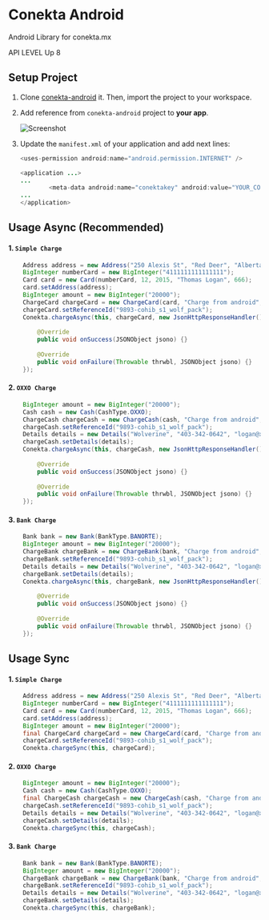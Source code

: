 Conekta Android
===============

Android Library for conekta.mx

API LEVEL Up 8

## Setup Project
1. Clone [conekta-android](https://github.com/javikin/conekta-android.git) it. Then, import the project to your workspace.
 
2. Add reference from `conekta-android` project to **your app**.

    ![Screenshot](https://raw.github.com/javikin/conekta-android/master/refs/import.png)
    
3. Update the `manifest.xml` of your application and add next lines:

	``` java
	<uses-permission android:name="android.permission.INTERNET" />
	
	<application ...>
	...
        	<meta-data android:name="conektakey" android:value="YOUR_CONEKTAKEY" />
	...
	</application>
	
	
## Usage Async (Recommended)
#### 1. `Simple Charge`
``` java
	Address address = new Address("250 Alexis St", "Red Deer", "Alberta", "Canada", "T4N 0B8");
	BigInteger numberCard = new BigInteger("4111111111111111");
	Card card = new Card(numberCard, 12, 2015, "Thomas Logan", 666);
	card.setAddress(address);
	BigInteger amount = new BigInteger("20000");
	ChargeCard chargeCard = new ChargeCard(card, "Charge from android", amount, Currency.MXN);
	chargeCard.setReferenceId("9893-cohib_s1_wolf_pack");
	Conekta.chargeAsync(this, chargeCard, new JsonHttpResponseHandler() {
	
		@Override
		public void onSuccess(JSONObject jsono) {}
		
		@Override
		public void onFailure(Throwable thrwbl, JSONObject jsono) {}
	});
```
        
#### 2. `OXXO Charge`
``` java
	BigInteger amount = new BigInteger("20000");
	Cash cash = new Cash(CashType.OXXO);
	ChargeCash chargeCash = new ChargeCash(cash, "Charge from android", amount, Currency.MXN);
	chargeCash.setReferenceId("9893-cohib_s1_wolf_pack");
	Details details = new Details("Wolverine", "403-342-0642", "logan@x-men.org");
	chargeCash.setDetails(details);
	Conekta.chargeAsync(this, chargeCash, new JsonHttpResponseHandler() {
	
		@Override
		public void onSuccess(JSONObject jsono) {}
		
		@Override
		public void onFailure(Throwable thrwbl, JSONObject jsono) {}
	});
```        
#### 3. `Bank Charge`
``` java
	Bank bank = new Bank(BankType.BANORTE);
	BigInteger amount = new BigInteger("20000");
	ChargeBank chargeBank = new ChargeBank(bank, "Charge from android", amount, Currency.MXN);
	chargeBank.setReferenceId("9893-cohib_s1_wolf_pack");
	Details details = new Details("Wolverine", "403-342-0642", "logan@x-men.org");
	chargeBank.setDetails(details);
	Conekta.chargeAsync(this, chargeBank, new JsonHttpResponseHandler() {
	
		@Override
		public void onSuccess(JSONObject jsono) {}
		
		@Override
		public void onFailure(Throwable thrwbl, JSONObject jsono) {}
	});
```
	
## Usage Sync

#### 1. `Simple Charge`

``` java
	Address address = new Address("250 Alexis St", "Red Deer", "Alberta", "Canada", "T4N 0B8");
	BigInteger numberCard = new BigInteger("4111111111111111");
	Card card = new Card(numberCard, 12, 2015, "Thomas Logan", 666);
	card.setAddress(address);
	BigInteger amount = new BigInteger("20000");
	final ChargeCard chargeCard = new ChargeCard(card, "Charge from android", amount, Currency.MXN);
	chargeCard.setReferenceId("9893-cohib_s1_wolf_pack");
	Conekta.chargeSync(this, chargeCard);
```        
#### 2. `OXXO Charge`
``` java
	BigInteger amount = new BigInteger("20000");
	Cash cash = new Cash(CashType.OXXO);
	final ChargeCash chargeCash = new ChargeCash(cash, "Charge from android", amount, Currency.MXN);
	chargeCash.setReferenceId("9893-cohib_s1_wolf_pack");
	Details details = new Details("Wolverine", "403-342-0642", "logan@x-men.org");
	chargeCash.setDetails(details);
	Conekta.chargeSync(this, chargeCash);
```         
#### 3. `Bank Charge`
``` java
	Bank bank = new Bank(BankType.BANORTE);
	BigInteger amount = new BigInteger("20000");
	ChargeBank chargeBank = new ChargeBank(bank, "Charge from android", amount, Currency.MXN);
	chargeBank.setReferenceId("9893-cohib_s1_wolf_pack");
	Details details = new Details("Wolverine", "403-342-0642", "logan@x-men.org");
	chargeBank.setDetails(details);
	Conekta.chargeSync(this, chargeBank);
```

        
        
        
        
